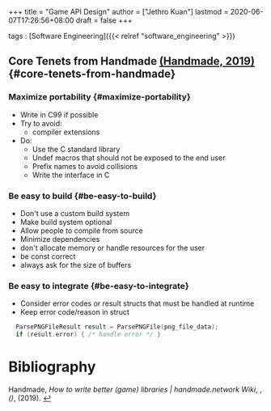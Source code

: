 +++
title = "Game API Design"
author = ["Jethro Kuan"]
lastmod = 2020-06-07T17:26:56+08:00
draft = false
+++

tags
: [Software Engineering]({{< relref "software_engineering" >}})

## Core Tenets from Handmade <a id="9eba6e4f7d26bb0e67deeb10da2c68db" href="#handmade_how_to_write_better">(Handmade, 2019)</a> {#core-tenets-from-handmade}

### Maximize portability {#maximize-portability}

- Write in C99 if possible
- Try to avoid:
  - compiler extensions
- Do:
  - Use the C standard library
  - Undef macros that should not be exposed to the end user
  - Prefix names to avoid collisions
  - Write the interface in C

### Be easy to build {#be-easy-to-build}

- Don't use a custom build system
- Make build system optional
- Allow people to compile from source
- Minimize dependencies
- don't allocate memory or handle resources for the user
- be const correct
- always ask for the size of buffers

### Be easy to integrate {#be-easy-to-integrate}

- Consider error codes or result structs that must be handled at
  runtime
- Keep error code/reason in struct

<!--listend-->

```C
  ParsePNGFileResult result = ParsePNGFile(png_file_data);
  if (result.error) { /* handle error */ }
```

# Bibliography

<a id="handmade_how_to_write_better" target="_blank">Handmade, _How to write better (game) libraries | handmade.network Wiki_, , _()_, (2019). </a> [↩](#9eba6e4f7d26bb0e67deeb10da2c68db)
